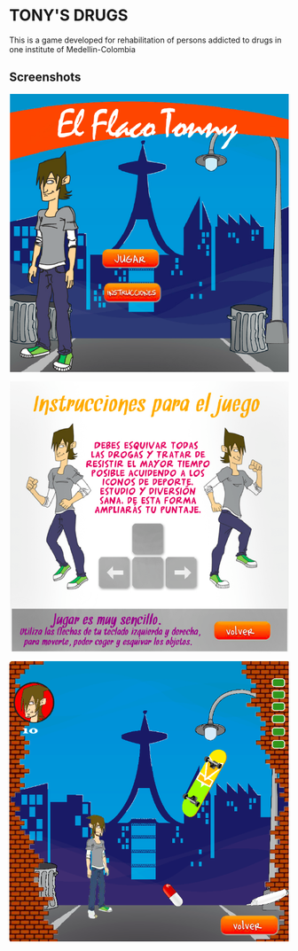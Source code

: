TONY'S DRUGS
=============

This is a game developed for rehabilitation of persons addicted to drugs in one institute of Medellin-Colombia


Screenshots
-----------
![Tony's Drugs1](https://github.com/Tille/Tony-s-Drugs/raw/master/Source/screenshots/ss1.png)

![Tony's Drugs2](https://github.com/Tille/Tony-s-Drugs/raw/master/Source/screenshots/ss2.png)

![Tony's Drugs3](https://github.com/Tille/Tony-s-Drugs/raw/master/Source/screenshots/ss3.png)
